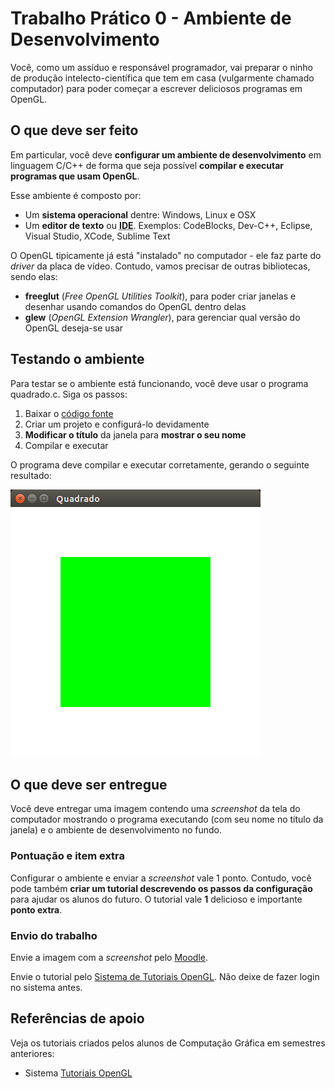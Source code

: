 # Trabalho Prático 0 - Ambiente de Desenvolvimento

Você, como um assíduo e responsável programador, vai preparar o ninho de
produção intelecto-científica que tem em casa (vulgarmente chamado
computador) para poder começar a escrever deliciosos programas em OpenGL.

## O que deve ser feito

Em particular, você deve **configurar um ambiente de desenvolvimento** em
linguagem C/C++ de forma que seja possível **compilar e executar programas
que usam OpenGL**.

Esse ambiente é composto por:

- Um **sistema operacional** dentre: Windows, Linux e OSX
- Um **editor de texto** ou
  <abbr title="Integrated Development Environment">**IDE**</abbr>. Exemplos:
  CodeBlocks, Dev-C++, Eclipse, Visual Studio, XCode, Sublime Text

O OpenGL tipicamente já está "instalado" no computador - ele faz parte do
_driver_ da placa de vídeo. Contudo, vamos precisar de outras bibliotecas,
sendo elas:

- **freeglut** (_Free OpenGL Utilities Toolkit_), para poder criar janelas e desenhar usando comandos do OpenGL dentro delas
- **glew** (_OpenGL Extension Wrangler_), para gerenciar qual versão do OpenGL deseja-se usar

## Testando o ambiente

Para testar se o ambiente está funcionando, você deve usar o
programa quadrado.c. Siga os passos:

1. Baixar o [código fonte](https://raw.githubusercontent.com/fegemo/cefet-cg-exemplos-opengl/master/quadrado/main.c)
1. Criar um projeto e configurá-lo devidamente
1. **Modificar o título** da janela para **mostrar o seu nome**
1. Compilar e executar


O programa deve compilar e executar corretamente, gerando o seguinte resultado:

![](../../images/opengl-hw-inicial.png)

## O que deve ser entregue

Você deve entregar uma imagem contendo uma _screenshot_ da tela do
computador mostrando o programa executando (com seu nome no
título da janela) e o ambiente de desenvolvimento no fundo.

### Pontuação e item extra

Configurar o ambiente e enviar a _screenshot_ vale 1 ponto. Contudo,
você pode também **criar um tutorial descrevendo os passos da
configuração** para ajudar os alunos do futuro. O tutorial vale
**1** delicioso e importante **ponto extra**.

### Envio do trabalho

Envie a imagem com a _screenshot_ pelo [Moodle](http://moodle.cefetmg.br).

Envie o tutorial pelo [Sistema de Tutoriais OpenGL](http://opengl-tutorials.herokuapp.com/). Não deixe de fazer login no sistema antes.


## Referências de apoio

Veja os tutoriais criados pelos alunos de Computação Gráfica em semestres anteriores:

- Sistema [Tutoriais OpenGL](http://opengl-tutorials.herokuapp.com/)

